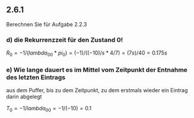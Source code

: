 ## 2.6.1

Berechnen Sie für Aufgabe 2.2.3

### d) die Rekurrenzzeit für den Zustand 0!

$R_0=-1/(lambda_00 * pi_0)=(-1)/((-10)/s*4/7)=(7s)/40=0.175s$

### e) Wie lange dauert es im Mittel vom Zeitpunkt der Entnahme des letzten Eintrags
aus dem Puffer, bis zu dem Zeitpunkt, zu dem erstmals wieder ein Eintrag darin
abgelegt

$T_0=-1/lambda_00=-1/(-10)=0.1$